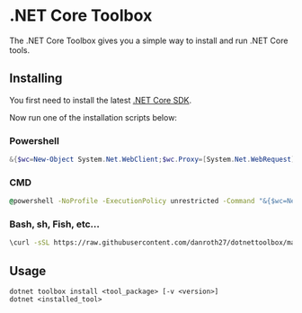 # .NET Core Toolbox

The .NET Core Toolbox gives you a simple way to install and run .NET Core tools.

## Installing

You first need to install the latest [.NET Core SDK](https://github.com/dotnet/cli#installers-and-binaries).

Now run one of the installation scripts below:

### Powershell
```powershell
&{$wc=New-Object System.Net.WebClient;$wc.Proxy=[System.Net.WebRequest]::DefaultWebProxy;$wc.Proxy.Credentials=[System.Net.CredentialCache]::DefaultNetworkCredentials;Invoke-Expression($wc.DownloadString('https://raw.githubusercontent.com/danroth27/dotnettoolbox/master/install.ps1'))}
```

### CMD
```cmd
@powershell -NoProfile -ExecutionPolicy unrestricted -Command "&{$wc=New-Object System.Net.WebClient;$wc.Proxy=[System.Net.WebRequest]::DefaultWebProxy;$wc.Proxy.Credentials=[System.Net.CredentialCache]::DefaultNetworkCredentials;Invoke-Expression($wc.DownloadString('https://raw.githubusercontent.com/danroth27/dotnettoolbox/master/install.ps1'))}"
```

### Bash, sh, Fish, etc...
```bash
\curl -sSL https://raw.githubusercontent.com/danroth27/dotnettoolbox/master/install.sh | bash
```

## Usage

```
dotnet toolbox install <tool_package> [-v <version>]
dotnet <installed_tool>
```
